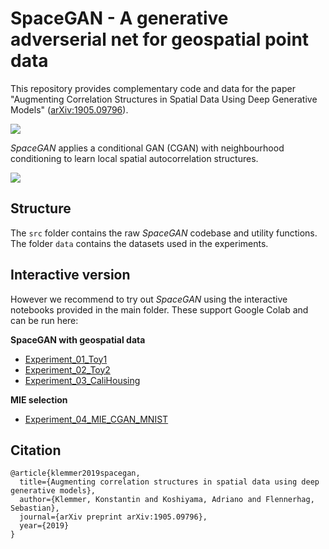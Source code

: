 # SpaceGAN - A generative adverserial net for geospatial point data

This repository provides complementary code and data for the paper "Augmenting Correlation Structures in Spatial Data Using Deep Generative Models" ([arXiv:1905.09796](https://arxiv.org/abs/1905.09796)).

![](https://raw.githubusercontent.com/konstantinklemmer/spacegan/master/img/img1.png)

*SpaceGAN* applies a conditional GAN (CGAN) with neighbourhood conditioning to learn local spatial autocorrelation structures.

![](https://raw.githubusercontent.com/konstantinklemmer/spacegan/master/img/img2.png)

## Structure

The `src` folder contains the raw *SpaceGAN* codebase and utility functions. The folder `data` contains the datasets used in the experiments.

## Interactive version

However we recommend to try out *SpaceGAN* using the interactive notebooks provided in the main folder. These support Google Colab and can be run here:

**SpaceGAN with geospatial data**
* [Experiment_01_Toy1](https://colab.research.google.com/github/konstantinklemmer/spacegan/blob/master/Example_01_Toy1.ipynb)
* [Experiment_02_Toy2](https://colab.research.google.com/github/konstantinklemmer/spacegan/blob/master/Example_02_Toy2.ipynb)
* [Experiment_03_CaliHousing](https://colab.research.google.com/github/konstantinklemmer/spacegan/blob/master/Example_03_CaliHousing.ipynb)

**MIE selection**
* [Experiment_04_MIE_CGAN_MNIST](https://colab.research.google.com/github/konstantinklemmer/spacegan/blob/master/Example_04_MIE_CGAN_MNIST.ipynb)

## Citation

```
@article{klemmer2019spacegan,
  title={Augmenting correlation structures in spatial data using deep generative models},
  author={Klemmer, Konstantin and Koshiyama, Adriano and Flennerhag, Sebastian},
  journal={arXiv preprint arXiv:1905.09796},
  year={2019}
}
```

